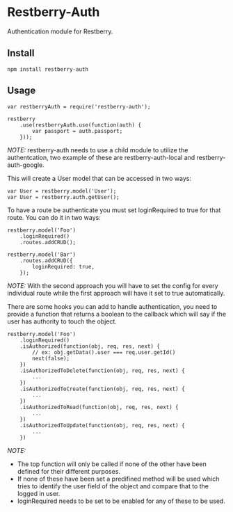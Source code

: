 Restberry-Auth
==============

Authentication module for Restberry.

## Install

```
npm install restberry-auth
```

## Usage

```
var restberryAuth = require('restberry-auth');

restberry
    .use(restberryAuth.use(function(auth) {
        var passport = auth.passport;
    }));
```

*NOTE:* restberry-auth needs to use a child module to utilize the authentcation,
two example of these are restberry-auth-local and restberry-auth-google.

This will create a User model that can be accessed in two ways:

```
var User = restberry.model('User');
var User = restberry.auth.getUser();
```

To have a route be authenticate you must set loginRequired to true for that
route. You can do it in two ways:

```
restberry.model('Foo')
    .loginRequired()
    .routes.addCRUD();

restberry.model('Bar')
    .routes.addCRUD({
        loginRequired: true,
    });
```

*NOTE:* With the second approach you will have to set the config for every
individual route while the first approach will have it set to true automatically.

There are some hooks you can add to handle authentication, you need to provide a
function that returns a boolean to the callback which will say if the user has
authority to touch the object.

```
restberry.model('Foo')
    .loginRequired()
    .isAuthorized(function(obj, req, res, next) {
        // ex: obj.getData().user === req.user.getId()
        next(false);
    })
    .isAuthorizedToDelete(function(obj, req, res, next) {
        ...
    })
    .isAuthorizedToCreate(function(obj, req, res, next) {
        ...
    })
    .isAuthorizedToRead(function(obj, req, res, next) {
        ...
    })
    .isAuthorizedToUpdate(function(obj, req, res, next) {
        ...
    })
```

*NOTE:*
* The top function will only be called if none of the other have been defined
  for their different purposes.
* If none of these have been set a predifined method will be used which tries to
  identify the user field of the object and compare that to the logged in user.
* loginRequired needs to be set to be enabled for any of these to be used.
